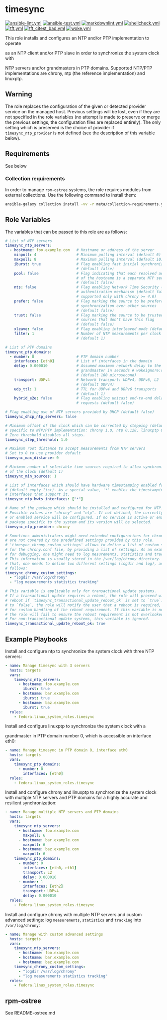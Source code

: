 # timesync

[![ansible-lint.yml](https://github.com/fedora.linux_system_roles.timesync/actions/workflows/ansible-lint.yml/badge.svg)](https://github.com/fedora.linux_system_roles.timesync/actions/workflows/ansible-lint.yml) [![ansible-test.yml](https://github.com/fedora.linux_system_roles.timesync/actions/workflows/ansible-test.yml/badge.svg)](https://github.com/fedora.linux_system_roles.timesync/actions/workflows/ansible-test.yml) [![markdownlint.yml](https://github.com/fedora.linux_system_roles.timesync/actions/workflows/markdownlint.yml/badge.svg)](https://github.com/fedora.linux_system_roles.timesync/actions/workflows/markdownlint.yml) [![shellcheck.yml](https://github.com/fedora.linux_system_roles.timesync/actions/workflows/shellcheck.yml/badge.svg)](https://github.com/fedora.linux_system_roles.timesync/actions/workflows/shellcheck.yml) [![tft.yml](https://github.com/fedora.linux_system_roles.timesync/actions/workflows/tft.yml/badge.svg)](https://github.com/fedora.linux_system_roles.timesync/actions/workflows/tft.yml) [![tft_citest_bad.yml](https://github.com/fedora.linux_system_roles.timesync/actions/workflows/tft_citest_bad.yml/badge.svg)](https://github.com/fedora.linux_system_roles.timesync/actions/workflows/tft_citest_bad.yml) [![woke.yml](https://github.com/fedora.linux_system_roles.timesync/actions/workflows/woke.yml/badge.svg)](https://github.com/fedora.linux_system_roles.timesync/actions/workflows/woke.yml)

This role installs and configures an NTP and/or PTP implementation to operate
<!--- wokeignore:rule=slave -->
as an NTP client and/or PTP slave in order to synchronize the system clock with
<!--- wokeignore:rule=master -->
NTP servers and/or grandmasters in PTP domains. Supported NTP/PTP
implementations are chrony, ntp (the reference implementation) and linuxptp.

## Warning

The role replaces the configuration of the given or detected provider
service on the managed host. Previous settings will be lost, even if
they are not specified in the role variables (no attempt is made to
preserve or merge the previous settings, the configuration files are
replaced entirely). The only setting which is preserved is the choice
of provider if `timesync_ntp_provider` is not defined (see the
description of this variable below).

## Requirements

See below

### Collection requirements

In order to manage `rpm-ostree` systems, the role requires modules from external
collections.  Use the following command to install them:

```bash
ansible-galaxy collection install -vv -r meta/collection-requirements.yml
```

## Role Variables

The variables that can be passed to this role are as follows:

```yaml
# List of NTP servers
timesync_ntp_servers:
  - hostname: foo.example.com   # Hostname or address of the server
    minpoll: 4                  # Minimum polling interval (default 6)
    maxpoll: 8                  # Maximum polling interval (default 10)
    iburst: true                # Flag enabling fast initial synchronization
                                # (default false)
    pool: false                 # Flag indicating that each resolved address
                                # of the hostname is a separate NTP server
                                # (default false)
    nts: false                  # Flag enabling Network Time Security (NTS)
                                # authentication mechanism (default false,
                                # supported only with chrony >= 4.0)
    prefer: false               # Flag marking the source to be preferred for
                                # synchronization over other sources
                                # (default false)
    trust: false                # Flag marking the source to be trusted over
                                # sources that don't have this flag
                                # (default false)
    xleave: false               # Flag enabling interleaved mode (default false)
    filter: 1                   # Number of NTP measurements per clock update
                                # (default 1)

# List of PTP domains
timesync_ptp_domains:
  - number: 0                   # PTP domain number
    interfaces: [eth0]          # List of interfaces in the domain
    delay: 0.000010             # Assumed maximum network delay to the
                                # grandmaster in seconds # wokeignore:rule=master
                                # (default 100 microsecond)
    transport: UDPv4            # Network transport: UDPv4, UDPv6, L2
                                # (default UDPv4)
    udp_ttl: 1                  # TTL for UDPv4 and UDPv6 transports
                                # (default 1)
    hybrid_e2e: false           # Flag enabling unicast end-to-end delay
                                # requests (default false)

# Flag enabling use of NTP servers provided by DHCP (default false)
timesync_dhcp_ntp_servers: false

# Minimum offset of the clock which can be corrected by stepping (default is
# specific to NTP/PTP implementation: chrony 1.0, ntp 0.128, linuxptp 0.00002).
# Zero threshold disables all steps.
timesync_step_threshold: 1.0

# Maximum root distance to accept measurements from NTP servers
# Set to 0 to use provider default
timesync_max_distance: 0

# Minimum number of selectable time sources required to allow synchronization
# of the clock (default 1)
timesync_min_sources: 1

# List of interfaces which should have hardware timestamping enabled for NTP
# (default empty list). As a special value, '*' enables the timestamping on all
# interfaces that support it.
timesync_ntp_hwts_interfaces: ["*"]

# Name of the package which should be installed and configured for NTP.
# Possible values are "chrony" and "ntp". If not defined, the currently active
# or enabled service will be configured. If no service is active or enabled, a
# package specific to the system and its version will be selected.
timesync_ntp_provider: chrony

# Sometimes administrators might need extended configurations for chrony which
# are not covered by the predefined settings provided by this role.
# 'timesync_chrony_custom_settings' allows to define a list of custom settings
# for the chrony.conf file, by providing a list of settings. As an example,
# for debugging, one might need to log mesurements, statistics and tracking.
# This information is usually stored in the /var/log/chrony directory. For
# that, one needs to define two different settings (logdir and log), as
# follows:
timesync_chrony_custom_settings:
  - "logdir /var/log/chrony"
  - "log measurements statistics tracking"

# This variable is applicable only for transactional update systems.
# If a transactional update requires a reboot, the role will proceed with the
# reboot if `timesync_transactional_update_reboot_ok` is set to `true`. If set
# to `false`, the role will notify the user that a reboot is required, allowing
# for custom handling of the reboot requirement. If this variable is not set,
# the role will fail to ensure the reboot requirement is not overlooked.
# For non-transactional update systems, this variable is ignored.
timesync_transactional_update_reboot_ok: true
```

## Example Playbooks

Install and configure ntp to synchronize the system clock with three NTP servers:

```yaml
- name: Manage timesync with 3 servers
  hosts: targets
  vars:
    timesync_ntp_servers:
      - hostname: foo.example.com
        iburst: true
      - hostname: bar.example.com
        iburst: true
      - hostname: baz.example.com
        iburst: true
  roles:
    - fedora.linux_system_roles.timesync
```

Install and configure linuxptp to synchronize the system clock with a
<!--- wokeignore:rule=master -->
grandmaster in PTP domain number 0, which is accessible on interface eth0:

```yaml
- name: Manage timesync in PTP domain 0, interface eth0
  hosts: targets
  vars:
    timesync_ptp_domains:
      - number: 0
        interfaces: [eth0]
  roles:
    - fedora.linux_system_roles.timesync
```

Install and configure chrony and linuxptp to synchronize the system clock with
multiple NTP servers and PTP domains for a highly accurate and resilient
synchronization:

```yaml
- name: Manage multiple NTP servers and PTP domains
  hosts: targets
  vars:
    timesync_ntp_servers:
      - hostname: foo.example.com
        maxpoll: 6
      - hostname: bar.example.com
        maxpoll: 6
      - hostname: baz.example.com
        maxpoll: 6
    timesync_ptp_domains:
      - number: 0
        interfaces: [eth0, eth1]
        transport: L2
        delay: 0.000010
      - number: 1
        interfaces: [eth2]
        transport: UDPv4
        delay: 0.000010
  roles:
    - fedora.linux_system_roles.timesync
```

Install and configure chrony with multiple NTP servers and custom advanced
settings: log `measurements`, `statistics` and `tracking`
into `/var/log/chrony`:

```yaml
- name: Manage with custom advanced settings
  hosts: targets
  vars:
    timesync_ntp_servers:
      - hostname: foo.example.com
      - hostname: bar.example.com
      - hostname: baz.example.com
    timesync_chrony_custom_settings:
      - "logdir /var/log/chrony"
      - "log measurements statistics tracking"
  roles:
    - fedora.linux_system_roles.timesync
```

## rpm-ostree

See README-ostree.md
